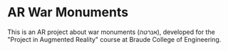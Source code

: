 # AR War Monuments

This is an AR project about war monuments (אנרטה), developed for the "Project in Augmented Reality" course at Braude College of Engineering.
